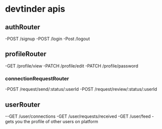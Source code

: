  # devtinder apis

 ## authRouter
 -POST /signup
 -POST /login
 -Post /logout

 ## profileRouter
 -GET /profile/view
 -PATCH /profile/edit
 -PATCH /profile/password

 ### connectionRequestRouter
 -POST /request/send/:status/:userId
 -POST /request/review/:status/:userId

 
## userRouter
 --GET /user/connections
 -GET /user/requests/received
 -GET /user/feed -gets you the profile of other users on platform

